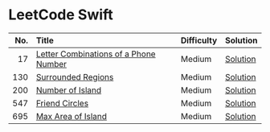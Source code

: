 # LeetCode Swift

|  No. | Title | Difficulty | Solution |
| ---: | :---- | :--------- | :------- |
|   17 | [Letter Combinations of a Phone Number](https://leetcode.com/problems/letter-combinations-of-a-phone-number/) | Medium | [Solution](./Sources/LeetCode/Solution17_LetterCombinationsOfAPhoneNumber.swift) |
|  130 | [Surrounded Regions](https://leetcode.com/problems/surrounded-regions/) | Medium | [Solution](./Sources/LeetCode/Solution130_SurroundedRegions.swift) |
|  200 |  [Number of Island](https://leetcode.com/problems/number-of-islands/) | Medium | [Solution](./Sources/LeetCode/Solution200_NumberOfIsland.swift) |
|  547 | [Friend Circles](https://leetcode.com/problems/friend-circles/) | Medium | [Solution](./Sources/LeetCode/Solution547_FriendCircles.swift) |
|  695 | [Max Area of Island](https://leetcode.com/problems/max-area-of-island/) | Medium | [Solution](./Sources/LeetCode/Solution695_MaxAreaOfIsland.swift) |
